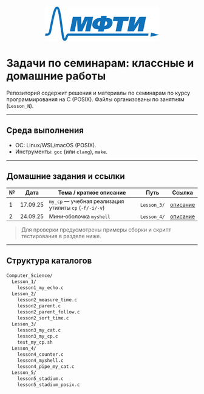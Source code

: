 <p align="center">
  <img src="logo_MIPT.png" alt="MIPT logo" width="300">
</p>

# Задачи по семинарам: классные и домашние работы

Репозиторий содержит решения и материалы по семинарам по курсу программирования на C (POSIX). Файлы организованы по занятиям (`Lesson_N`).

---

## Среда выполнения
- ОС: Linux/WSL/macOS (POSIX).
- Инструменты: `gcc` (или `clang`), `make`.

---

## Домашние задания и ссылки
| №  | Дата      | Тема / краткое описание                               | Путь        | Ссылка |
|----|-----------|--------------------------------------------------------|-------------|:------:|
| 1  | 17.09.25  | `my_cp` — учебная реализация утилиты `cp` (`-f/-i/-v`) | `Lesson_3/` | [описание](./Lesson_3/README.md) |
| 2  | 24.09.25  |Мини‑оболочка `myshell`  				  | `Lesson_4/` | [описание](./Lesson_4/README.md) |

> Для проверки предусмотрены примеры сборки и скрипт тестирования в разделе ниже.

---

## Структура каталогов
```
Computer_Science/
  Lesson_1/
    lesson1_my_echo.c
  Lesson_2/
    lesson2_measure_time.c
    lesson2_parent.c
    lesson2_parent_follow.c
    lesson2_sort_time.c
  Lesson_3/
    lesson3_my_cat.c
    lesson3_my_cp.c
    test_my_cp.sh
  Lesson_4/
    lesson4_counter.c
    lesson4_myshell.c
    lesson4_pipe_my_cat.c
  Lesson_5/
    lesson5_stadium.c
    lesson5_stadium_posix.c
```